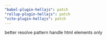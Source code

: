 ```yaml
---
"babel-plugin-hellajs": patch
"rollup-plugin-hellajs": patch
"vite-plugin-hellajs": patch
---
```


better resolve pattern handle html elements only
